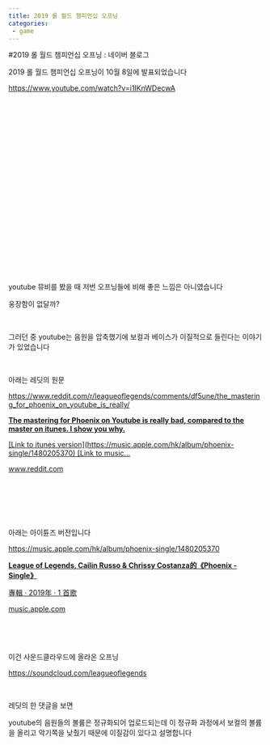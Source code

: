 ```yaml
---
title: 2019 롤 월드 챔피언십 오프닝
categories:
 - game
---
```

#2019 롤 월드 챔피언십 오프닝 : 네이버 블로그
<div class="wrap_rabbit pcol2 _param(1) _postViewArea221673006426" id="post-view221673006426">
<!-- Rabbit HTML --><div class="se-viewer se-theme-default" lang="ko-KR">
<!-- SE_DOC_HEADER_END -->
<div class="se-main-container">
<div class="se-component se-text se-l-default" id="SE-ea36dfb0-54ee-4dc2-a93e-27e4d86933ae">
<div class="se-component-content">
<div class="se-section se-section-text se-l-default">
<div class="se-module se-module-text"><!-- SE-TEXT { --><p class="se-text-paragraph se-text-paragraph-align-" id="SE-f21ba930-b447-4250-9c5d-66a370dda437" style=""><span class="se-fs- se-ff-" id="SE-8805879a-b875-4426-9860-211b3a3ee4b2" style="">2019 롤 월드 챔피언십 오프닝이 10월 8일에 발표되었습니다</span></p><!-- } SE-TEXT --><!-- SE-TEXT { --><p class="se-text-paragraph se-text-paragraph-align-" id="SE-5bc0df65-afb2-4296-b512-c9b1cd7944bd" style=""><span class="se-fs- se-ff-" id="SE-a1ea2969-7772-4df3-8dd6-572a1ecec311" style=""><a class="se-link" href="https://www.youtube.com/watch?v=i1IKnWDecwA" target="_blank">https://www.youtube.com/watch?v=i1IKnWDecwA</a></span></p><!-- } SE-TEXT --></div>
</div>
</div>
</div> <div class="se-component se-oembed se-l-default" id="SE-911b3fd6-c831-43bb-a1e3-467df6323ed0">
<div class="se-component-content se-component-content-fit">
<div class="se-section se-section-oembed se-section-align- se-l-default">
<div class="se-module se-module-oembed se-is-progress" style="padding-top: 56.25%;"></div>
</div>
</div>
<script class="__se_module_data" data-module='{"type":"v2_oembed", "id" :"SE-911b3fd6-c831-43bb-a1e3-467df6323ed0", "data" : { "html": "&lt;iframe width=\"480\" height=\"270\" src=\"https://www.youtube.com/embed/i1IKnWDecwA?feature=oembed\" frameborder=\"0\" allow=\"accelerometer; autoplay; encrypted-media; gyroscope; picture-in-picture\" allowfullscreen&gt;&lt;/iframe&gt;", "originalWidth" : "480", "originalHeight" : "270", "contentMode" : "fit", "description": "의심을 박차고 미래를 마주하라. 2019 리그 오브 레전드 월드 챔피언십에 대한 추가 정보는 리그 오브 레전드 공식 홈페이지(https://www.leagueoflegends.co.kr/ko)에서 확인하실 수 있습니다. Phoenix 음원은 아래 사이트에서 감상해보세요. http:...", "inputUrl": "https://www.youtube.com/watch?v=i1IKnWDecwA", "thumbnailUrl" : "https://i.ytimg.com/vi/i1IKnWDecwA/hqdefault.jpg", "thumbnailHeight" : "360", "thumbnailWidth" : "480", "title": "Phoenix (ft. Cailin Russo and Chrissy Costanza) | Worlds 2019 - League of Legends", "providerUrl": "https://www.youtube.com/", "align": "", "type" : "video" }}' type="text/data"></script>
</div>
<div class="se-component se-text se-l-default" id="SE-0023a709-578b-4e6e-ab19-67f16b479d93">
<div class="se-component-content">
<div class="se-section se-section-text se-l-default">
<div class="se-module se-module-text"><!-- SE-TEXT { --><p class="se-text-paragraph se-text-paragraph-align-" id="SE-6a248235-e9e7-40ec-98ca-1351ef27ee31" style=""><span class="se-fs- se-ff-" id="SE-c65dd516-1793-4eab-934e-7aec5cd15a68" style="">​</span></p><!-- } SE-TEXT --><!-- SE-TEXT { --><p class="se-text-paragraph se-text-paragraph-align-" id="SE-3b5ea1b9-e44b-4a87-b9ce-bc468cd71253" style=""><span class="se-fs- se-ff-" id="SE-7c510c7e-fd24-4a6e-a88a-43697efc475d" style="">​</span></p><!-- } SE-TEXT --><!-- SE-TEXT { --><p class="se-text-paragraph se-text-paragraph-align-" id="SE-0ad298fa-e9af-4ec7-b7cd-1238de6144b9" style=""><span class="se-fs- se-ff-" id="SE-eb405c13-addf-4cfa-bd38-ad7d5a2d99ce" style="">youtube 뮤비를 봤을 때 저번 오프닝들에 비해 좋은 느낌은 아니였습니다</span></p><!-- } SE-TEXT --><!-- SE-TEXT { --><p class="se-text-paragraph se-text-paragraph-align-" id="SE-c36e9fc0-a83b-4fdb-bd68-162ef61ee9ac" style=""><span class="se-fs- se-ff-" id="SE-00fe5372-e498-45ef-9902-259748029273" style="">웅장함이 없달까?</span></p><!-- } SE-TEXT --><!-- SE-TEXT { --><p class="se-text-paragraph se-text-paragraph-align-" id="SE-d693aef6-6cbe-4d5f-a046-6d00af77f20c" style=""><span class="se-fs- se-ff-" id="SE-d533f16e-db33-4366-ad16-6f39b4e1a917" style="">​</span></p><!-- } SE-TEXT --><!-- SE-TEXT { --><p class="se-text-paragraph se-text-paragraph-align-" id="SE-9a32a963-dc87-4037-8d74-8f538b6d9e45" style=""><span class="se-fs- se-ff-" id="SE-749533cd-3b19-41c6-bc3b-bbfba5f04dfe" style="">그러던 중 youtube는 음원을 압축했기에 보컬과 베이스가 이질적으로 들린다는 이야기가 있었습니다</span></p><!-- } SE-TEXT --><!-- SE-TEXT { --><p class="se-text-paragraph se-text-paragraph-align-" id="SE-c9715921-71c7-4f17-8a90-1c4aa7c77bfa" style=""><span class="se-fs- se-ff-" id="SE-67a46631-3a04-4075-ac4b-01252ca5be47" style="">​</span></p><!-- } SE-TEXT --><!-- SE-TEXT { --><p class="se-text-paragraph se-text-paragraph-align-" id="SE-e310c19a-f042-4db2-a396-5dd9804c30bd" style=""><span class="se-fs- se-ff-" id="SE-7abb010e-b980-47b8-8b12-845d1d8f0b5c" style="">아래는 레딧의 원문</span></p><!-- } SE-TEXT --><!-- SE-TEXT { --><p class="se-text-paragraph se-text-paragraph-align-" id="SE-e70446a3-3530-4235-a282-ad84d87b7a45" style=""><span class="se-fs- se-ff-" id="SE-fde75325-1dec-44f7-b9e0-60d9a07ef775" style=""><a class="se-link" href="https://www.reddit.com/r/leagueoflegends/comments/df5une/the_mastering_for_phoenix_on_youtube_is_really/" target="_blank">https://www.reddit.com/r/leagueoflegends/comments/df5une/the_mastering_for_phoenix_on_youtube_is_really/</a></span></p><!-- } SE-TEXT --></div>
</div>
</div>
</div> <div class="se-component se-oglink se-l-large_image" id="SE-5e4392c8-3567-49a3-9140-767881de13e2">
<div class="se-component-content">
<div class="se-section se-section-oglink se-l-large_image se-section-align-">
<div class="se-module se-module-oglink">
<a class="se-oglink-thumbnail" href="https://www.reddit.com/r/leagueoflegends/comments/df5une/the_mastering_for_phoenix_on_youtube_is_really/" target="_blank">
<img alt="" class="se-oglink-thumbnail-resource" src="https://dthumb-phinf.pstatic.net/?src=%22https%3A%2F%2Fexternal-preview.redd.it%2FKshwt_hNnH9um2HOV5v0ebn9CB1_a_5XuO51VzZjLmI.jpg%3Fwidth%3D1200%26height%3D628.272251309%26auto%3Dwebp%26s%3D915aa501aea75ad54d925255a7f2c5bed428791a%22&amp;type=ff500_300">
</img></a>
<a class="se-oglink-info" href="https://www.reddit.com/r/leagueoflegends/comments/df5une/the_mastering_for_phoenix_on_youtube_is_really/" target="_blank">
<div class="se-oglink-info-container">
<strong class="se-oglink-title">The mastering for Phoenix on Youtube is really bad, compared to the master on itunes. I show you why.</strong>
<p class="se-oglink-summary">[Link to itunes version](https://music.apple.com/hk/album/phoenix-single/1480205370) [Link to music...</p>
<p class="se-oglink-url">www.reddit.com</p>
</div>
</a>
</div>
</div>
</div>
<script class="__se_module_data" data-module='{"type":"v2_oglink", "id" :"SE-5e4392c8-3567-49a3-9140-767881de13e2", "data" : {"link" : "https://www.reddit.com/r/leagueoflegends/comments/df5une/the_mastering_for_phoenix_on_youtube_is_really/", "isVideo" : "false", "thumbnail" : "https://dthumb-phinf.pstatic.net/?src=%22https%3A%2F%2Fexternal-preview.redd.it%2FKshwt_hNnH9um2HOV5v0ebn9CB1_a_5XuO51VzZjLmI.jpg%3Fwidth%3D1200%26height%3D628.272251309%26auto%3Dwebp%26s%3D915aa501aea75ad54d925255a7f2c5bed428791a%22&amp;type=ff500_300"}}' type="text/data"></script>
</div> <div class="se-component se-text se-l-default" id="SE-b15fd943-a44f-4547-83db-db9a34c0b23b">
<div class="se-component-content">
<div class="se-section se-section-text se-l-default">
<div class="se-module se-module-text"><!-- SE-TEXT { --><p class="se-text-paragraph se-text-paragraph-align-" id="SE-cca9fb9b-10c2-40d0-a416-74fb39b2646a" style=""><span class="se-fs- se-ff-" id="SE-c53df965-ab6f-448d-b508-0e68441089dd" style="">​</span></p><!-- } SE-TEXT --><!-- SE-TEXT { --><p class="se-text-paragraph se-text-paragraph-align-" id="SE-d7940b04-e461-48da-97fb-12e8e74fcdf3" style=""><span class="se-fs- se-ff-" id="SE-217ed19d-04d2-4d96-887f-1d9925286f14" style="">​</span></p><!-- } SE-TEXT --><!-- SE-TEXT { --><p class="se-text-paragraph se-text-paragraph-align-" id="SE-ecab8b7f-7d2d-4d03-8b96-2a66fc2d8049" style=""><span class="se-fs- se-ff-" id="SE-47e5874a-7986-467c-8f16-022fa775aba5" style="">​</span></p><!-- } SE-TEXT --><!-- SE-TEXT { --><p class="se-text-paragraph se-text-paragraph-align-" id="SE-704c7d93-9122-4cae-bc2e-81a114f9f86c" style=""><span class="se-fs- se-ff-" id="SE-f4b56f50-bfa7-45cd-9df3-0ef00749f06a" style="">아래는 아이튠즈 버전입니다</span></p><!-- } SE-TEXT --><!-- SE-TEXT { --><p class="se-text-paragraph se-text-paragraph-align-" id="SE-1895b2e0-5b69-4dc0-99d6-94af107bf70b" style=""><span class="se-fs- se-ff-" id="SE-a9f11cb7-15c3-437b-a02c-4e7c63d09be7" style=""><a class="se-link" href="https://music.apple.com/hk/album/phoenix-single/1480205370" target="_blank">https://music.apple.com/hk/album/phoenix-single/1480205370</a></span></p><!-- } SE-TEXT --></div>
</div>
</div>
</div> <div class="se-component se-oglink se-l-large_image" id="SE-7492227d-c943-469d-84c6-fb55f4945cd9">
<div class="se-component-content">
<div class="se-section se-section-oglink se-l-large_image se-section-align-">
<div class="se-module se-module-oglink">
<a class="se-oglink-thumbnail" href="https://music.apple.com/hk/album/phoenix-single/1480205370" target="_blank">
<img alt="" class="se-oglink-thumbnail-resource" src="https://dthumb-phinf.pstatic.net/?src=%22https%3A%2F%2Fis4-ssl.mzstatic.com%2Fimage%2Fthumb%2FMusic123%2Fv4%2F65%2F7b%2F47%2F657b47bc-fd08-0b08-3d90-a86c412af725%2F811395033098.png%2F1200x630wp.png%22&amp;type=ff500_300">
</img></a>
<a class="se-oglink-info" href="https://music.apple.com/hk/album/phoenix-single/1480205370" target="_blank">
<div class="se-oglink-info-container">
<strong class="se-oglink-title">‎League of Legends, Cailin Russo &amp; Chrissy Costanza的《Phoenix - Single》</strong>
<p class="se-oglink-summary">‎專輯 · 2019年 · 1 首歌</p>
<p class="se-oglink-url">music.apple.com</p>
</div>
</a>
</div>
</div>
</div>
<script class="__se_module_data" data-module='{"type":"v2_oglink", "id" :"SE-7492227d-c943-469d-84c6-fb55f4945cd9", "data" : {"link" : "https://music.apple.com/hk/album/phoenix-single/1480205370", "isVideo" : "false", "thumbnail" : "https://dthumb-phinf.pstatic.net/?src=%22https%3A%2F%2Fis4-ssl.mzstatic.com%2Fimage%2Fthumb%2FMusic123%2Fv4%2F65%2F7b%2F47%2F657b47bc-fd08-0b08-3d90-a86c412af725%2F811395033098.png%2F1200x630wp.png%22&amp;type=ff500_300"}}' type="text/data"></script>
</div> <div class="se-component se-text se-l-default" id="SE-3a221586-88dd-4e83-a000-ec9bb3777083">
<div class="se-component-content">
<div class="se-section se-section-text se-l-default">
<div class="se-module se-module-text"><!-- SE-TEXT { --><p class="se-text-paragraph se-text-paragraph-align-" id="SE-5c34077d-1a2d-4905-b8e8-949450bae131" style=""><span class="se-fs- se-ff-" id="SE-2918b922-3da3-4275-ba12-de9d42399e10" style="">​</span></p><!-- } SE-TEXT --><!-- SE-TEXT { --><p class="se-text-paragraph se-text-paragraph-align-" id="SE-c5fa63f4-4a9c-4b48-89e6-7436655ae89d" style=""><span class="se-fs- se-ff-" id="SE-4b389fa9-cb06-41c6-8246-0be6497ef7c5" style="">​</span></p><!-- } SE-TEXT --><!-- SE-TEXT { --><p class="se-text-paragraph se-text-paragraph-align-" id="SE-41b551ae-7fbd-40bb-a883-0e5f7d5e8a80" style=""><span class="se-fs- se-ff-" id="SE-6f65472d-d842-494f-ab83-bfd31ea9f736" style="">이건 사운드클라우드에 올라온 오프닝</span></p><!-- } SE-TEXT --><!-- SE-TEXT { --><p class="se-text-paragraph se-text-paragraph-align-" id="SE-64041399-39b0-4a8b-a35c-369fc2f55617" style=""><span class="se-fs- se-ff-" id="SE-946f9446-4678-4841-bce7-6243c869bcfc" style=""><a class="se-link" href="https://soundcloud.com/leagueoflegends" target="_blank">https://soundcloud.com/leagueoflegends</a></span></p><!-- } SE-TEXT --></div>
</div>
</div>
</div> <div class="se-component se-oembed se-l-default" id="SE-0788f0ef-89e4-4951-aced-6ea853db8be7">
<div class="se-component-content se-component-content-normal">
<div class="se-section se-section-oembed se-section-align- se-l-default">
<div class="se-module se-module-oembed se-is-progress"></div>
</div>
</div>
<script class="__se_module_data" data-module='{"type":"v2_oembed", "id" :"SE-0788f0ef-89e4-4951-aced-6ea853db8be7", "data" : { "html": "&lt;iframe width=\"100%\" height=\"450\" scrolling=\"no\" frameborder=\"no\" src=\"https://w.soundcloud.com/player/?visual=true&amp;url=https%3A%2F%2Fapi.soundcloud.com%2Fusers%2F20172471&amp;show_artwork=true\"&gt;&lt;/iframe&gt;", "originalWidth" : "", "originalHeight" : "450", "contentMode" : "normal", "description": "Listen to League of Legends | SoundCloud is an audio platform that lets you listen to what you love and share the sounds you create.", "inputUrl": "https://soundcloud.com/leagueoflegends", "thumbnailUrl" : "https://i1.sndcdn.com/avatars-000703750309-ghcj1l-t500x500.jpg", "thumbnailHeight" : "500", "thumbnailWidth" : "500", "title": "League of Legends", "providerUrl": "https://soundcloud.com", "align": "", "type" : "rich" }}' type="text/data"></script>
</div>
<div class="se-component se-text se-l-default" id="SE-fb7bc2f7-2b8e-4c9f-8e21-37dd0a0f23f3">
<div class="se-component-content">
<div class="se-section se-section-text se-l-default">
<div class="se-module se-module-text"><!-- SE-TEXT { --><p class="se-text-paragraph se-text-paragraph-align-" id="SE-d566b997-a49a-47b5-a4b9-92b76bcd21d6" style=""><span class="se-fs- se-ff-" id="SE-a3f3cb5e-44f8-4ae3-b72f-dab399d4f66d" style="">​</span></p><!-- } SE-TEXT --><!-- SE-TEXT { --><p class="se-text-paragraph se-text-paragraph-align-" id="SE-99c427fb-ffbd-481f-a626-b40c83463f1b" style=""><span class="se-fs- se-ff-" id="SE-7aa06dee-70ca-4c43-a428-334d213d4398" style="">레딧의 한 댓글을 보면</span></p><!-- } SE-TEXT --><!-- SE-TEXT { --><p class="se-text-paragraph se-text-paragraph-align-" id="SE-c92d1ee0-3c56-4715-85e4-efc5de0ab668" style=""><span class="se-fs- se-ff-" id="SE-f3cd65d7-f722-4b96-96bd-af60c7de3f05" style="">youtube의 음원들의 볼륨은 정규화되어 업로드되는데 이 정규화 과정에서 보컬의 볼륨을 올리고 악기쪽을 낮췄기 때문에 이질감이 있다고 설명합니다</span></p><!-- } SE-TEXT --><!-- SE-TEXT { --><p class="se-text-paragraph se-text-paragraph-align-" id="SE-d69b9d19-fd41-4912-9ad3-91817dab25a4" style=""><span class="se-fs- se-ff-" id="SE-cc6d470d-7b2f-4523-b906-e0dcee321c97" style="">​</span></p><!-- } SE-TEXT --></div>
</div>
</div>
</div> </div>
</div>
</div>